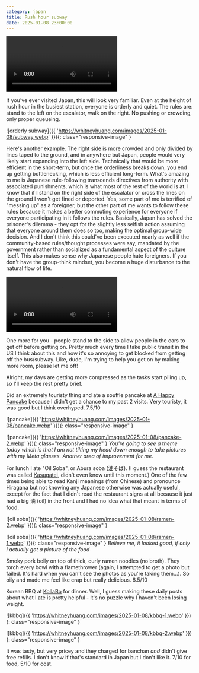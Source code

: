```yaml
---
category: japan
title: Rush hour subway
date: 2025-01-08 23:00:00
---
```


<video controls class="responsive-image">
    <source src="{{ "https://whitneyhuang.com/videos/2025-01-08/subway-1.webm" }}" type="video/webm">
</video>

If you've ever visited Japan, this will look very familiar. Even at the height of rush hour in the busiest station, everyone is orderly and quiet. The rules are: stand to the left on the escalator, walk on the right. No pushing or crowding, only proper queueing.

![orderly subway]({{ 'https://whitneyhuang.com/images/2025-01-08/subway.webp' }}){: class="responsive-image" }

Here's another example. The right side is more crowded and only divided by lines taped to the ground, and in anywhere but Japan, people would very likely start expanding into the left side. Technically that would be more efficient in the short-term, but once the orderliness breaks down, you end up getting bottlenecking, which is less efficient long-term. What's amazing to me is Japanese rule-following transcends directives from authority with associated punishments, which is what most of the rest of the world is at. I know that if I stand on the right side of the escalator or cross the lines on the ground I won't get fined or deported. Yes, some part of me is terrified of "messing up" as a foreigner, but the other part of me wants to follow these rules because it makes a better commuting experience for everyone if everyone participating in it follows the rules. Basically, Japan has solved the prisoner's dilemma - they opt for the slightly less selfish action assuming that everyone around them does so too, making the optimal group-wide decision. And I don't think this could've been executed nearly as well if the community-based rules/thought processes were say, mandated by the government rather than socialized as a fundamental aspect of the culture itself. This also makes sense why Japanese people hate foreigners. If you don't have the group-think mindset, you become a huge disturbance to the natural flow of life.

<video controls class="responsive-image">
    <source src="{{ "https://whitneyhuang.com/videos/2025-01-08/subway-2.webm" }}" type="video/webm">
</video>

One more for you - people stand to the side to allow people in the cars to get off before getting on. Pretty much every time I take public transit in the US I think about this and how it's so annoying to get blocked from getting off the bus/subway. Like, dude, I'm trying to help you get on by making more room, please let me off!

Alright, my days are getting more compressed as the tasks start piling up, so I'll keep the rest pretty brief.

Did an extremely touristy thing and ate a souffle pancake at [A Happy Pancake](https://maps.app.goo.gl/CDYzcwhdZWrqmhR46) because I didn't get a chance to my past 2 visits. Very touristy, it was good but I think overhyped. 7.5/10

![pancake]({{ 'https://whitneyhuang.com/images/2025-01-08/pancake.webp' }}){: class="responsive-image" }

![pancake]({{ 'https://whitneyhuang.com/images/2025-01-08/pancake-2.webp' }}){: class="responsive-image" }
_You're going to see a theme today which is that I am not tilting my head down enough to take pictures with my Meta glasses. Another area of improvement for me._


For lunch I ate "Oil Soba", or Abura soba (油そば). (I guess the restaurant was called [Kasugatei](https://maps.app.goo.gl/3CsDeBo8oRou5iEk9), didn't even know until this moment.) One of the few times being able to read Kanji meanings (from Chinese) and pronounce Hiragana but not knowing any Japanese otherwise was actually useful, except for the fact that I didn't read the restaurant signs at all because it just had a big 油 (oil) in the front and I had no idea what that meant in terms of food.

![oil soba]({{ 'https://whitneyhuang.com/images/2025-01-08/ramen-2.webp' }}){: class="responsive-image" }

![oil soba]({{ 'https://whitneyhuang.com/images/2025-01-08/ramen-1.webp' }}){: class="responsive-image" }
_Believe me, it looked good, if only I actually got a picture of the food_

Smoky pork belly on top of thick, curly ramen noodles (no broth). They torch every bowl with a flamethrower (again, I attempted to get a photo but failed. It's hard when you can't see the photos as you're taking them...). So oily and made me feel like crap but really delicious. 8.5/10

Korean BBQ at [KollaBo](https://maps.app.goo.gl/iUpKEgA2SeEiFgTaA) for dinner. Well, I guess making these daily posts about what I ate is pretty helpful - it's no puzzle why I haven't been losing weight.

![kbbq]({{ 'https://whitneyhuang.com/images/2025-01-08/kbbq-1.webp' }}){: class="responsive-image" }

![kbbq]({{ 'https://whitneyhuang.com/images/2025-01-08/kbbq-2.webp' }}){: class="responsive-image" }

It was tasty, but very pricey and they charged for banchan _and_ didn't give free refills. I don't know if that's standard in Japan but I don't like it. 7/10 for food, 5/10 for cost.